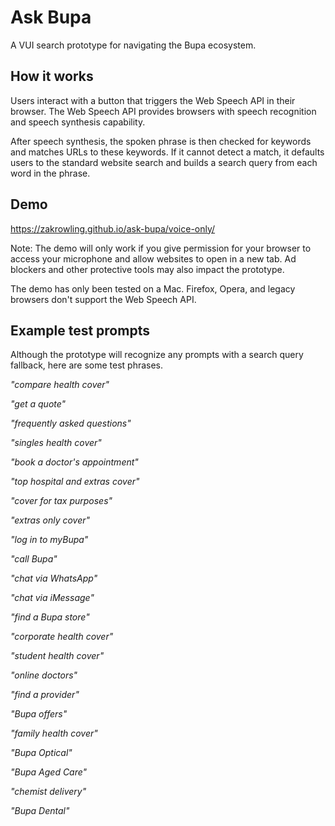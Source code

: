 # Ask Bupa
A VUI search prototype for navigating the Bupa ecosystem.

## How it works
Users interact with a button that triggers the Web Speech API in their browser.
The Web Speech API provides browsers with speech recognition and speech synthesis capability.

After speech synthesis, the spoken phrase is then checked for keywords and matches URLs to these keywords.
If it cannot detect a match, it defaults users to the standard website search and builds a search query from each word in the phrase.

## Demo
https://zakrowling.github.io/ask-bupa/voice-only/

Note: The demo will only work if you give permission for your browser to access your microphone and allow websites to open in a new tab. Ad blockers and other protective tools may also impact the prototype.

The demo has only been tested on a Mac. Firefox, Opera, and legacy browsers don't support the Web Speech API.

## Example test prompts
Although the prototype will recognize any prompts with a search query fallback, here are some test phrases.

*"compare health cover"*

*"get a quote"*

*"frequently asked questions"*

*"singles health cover"*

*"book a doctor's appointment"*

*"top hospital and extras cover"*

*"cover for tax purposes"*

*"extras only cover"*

*"log in to myBupa"*

*"call Bupa"*

*"chat via WhatsApp"*

*"chat via iMessage"*

*"find a Bupa store"*

*"corporate health cover"*

*"student health cover"*

*"online doctors"*

*"find a provider"*

*"Bupa offers"*

*"family health cover"*

*"Bupa Optical"*

*"Bupa Aged Care"*

*"chemist delivery"*

*"Bupa Dental"*

